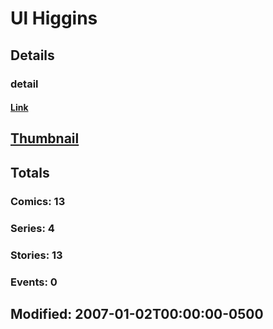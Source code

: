 # Ul  Higgins 
## Details
### detail
#### [Link](http://marvel.com/comics/creators/2505/ul_higgins?utm_campaign=apiRef&utm_source=225578a89fc76f3d20fbffda5d17a88d)
## [Thumbnail](http://i.annihil.us/u/prod/marvel/i/mg/b/40/image_not_available.jpg)
## Totals
### Comics: 13
### Series: 4
### Stories: 13
### Events: 0
## Modified: 2007-01-02T00:00:00-0500